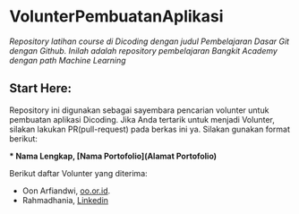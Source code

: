 # VolunterPembuatanAplikasi
*Repository latihan course di Dicoding dengan judul Pembelajaran Dasar Git dengan Github. 
Inilah adalah repository pembelajaran Bangkit Academy dengan path Machine Learning*  

Start Here:
--
Repository ini digunakan sebagai sayembara pencarian volunter untuk pembuatan aplikasi Dicoding. Jika Anda tertarik untuk menjadi Volunter, silakan lakukan PR(pull-request) pada berkas ini ya. Silakan gunakan format berikut:  


**\* Nama Lengkap, [Nama Portofolio](Alamat Portofolio)**


Berikut daftar Volunter yang diterima:

* Oon Arfiandwi, [oo.or.id](https://oo.or.id).
* Rahmadhania, [Linkedin](https://www.linkedin.com/in/rahmadhania-ridwan-aa8a5621a/)


